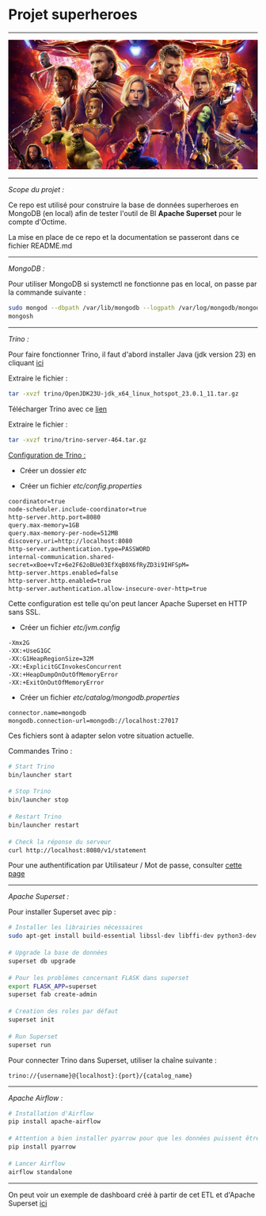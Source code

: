 # Projet superheroes

--- 

![Avengers](images/avengers.png)

---

*Scope du projet :*

Ce repo est utilisé pour construire la base de données superheroes en MongoDB (en local) afin de tester l'outil de BI **Apache Superset** pour le compte d'Octime.

La mise en place de ce repo et la documentation se passeront dans ce fichier README.md

--- 

*MongoDB :*

Pour utiliser MongoDB si systemctl ne fonctionne pas en local, on passe par la commande suivante : 

```bash
sudo mongod --dbpath /var/lib/mongodb --logpath /var/log/mongodb/mongod.log --fork
mongosh
```

---

*Trino :*

Pour faire fonctionner Trino, il faut d'abord installer Java (jdk version 23) en cliquant [ici](https://adoptium.net/fr/temurin/releases/?os=linux&arch=x64&package=jdk&version=23)

Extraire le fichier : 
```bash
tar -xvzf trino/OpenJDK23U-jdk_x64_linux_hotspot_23.0.1_11.tar.gz 
```

Télécharger Trino avec ce [lien](https://repo1.maven.org/maven2/io/trino/trino-server/464/trino-server-464.tar.gz)

Extraire le fichier : 
```bash
tar -xvzf trino/trino-server-464.tar.gz
```

<u>Configuration de Trino :</u> 

* Créer un dossier *etc*

* Créer un fichier *etc/config.properties*

```
coordinator=true
node-scheduler.include-coordinator=true
http-server.http.port=8080
query.max-memory=1GB
query.max-memory-per-node=512MB
discovery.uri=http://localhost:8080
http-server.authentication.type=PASSWORD
internal-communication.shared-secret=xBoe+vTz+6e2F62oBUe03EfXqB0X6fRyZD3i9IHFSpM=
http-server.https.enabled=false
http-server.http.enabled=true
http-server.authentication.allow-insecure-over-http=true
```

Cette configuration est telle qu'on peut lancer Apache Superset en HTTP sans SSL.

* Créer un fichier *etc/jvm.config*

```
-Xmx2G
-XX:+UseG1GC
-XX:G1HeapRegionSize=32M
-XX:+ExplicitGCInvokesConcurrent
-XX:+HeapDumpOnOutOfMemoryError
-XX:+ExitOnOutOfMemoryError
```

* Créer un fichier *etc/catalog/mongodb.properties*

```
connector.name=mongodb
mongodb.connection-url=mongodb://localhost:27017
```

Ces fichiers sont à adapter selon votre situation actuelle.

Commandes Trino : 

```bash
# Start Trino
bin/launcher start

# Stop Trino
bin/launcher stop

# Restart Trino
bin/launcher restart

# Check la réponse du serveur
curl http://localhost:8080/v1/statement
```

Pour une authentification par Utilisateur / Mot de passe, consulter [cette page](https://trino.io/docs/current/security/password-file.html)

---

*Apache Superset :*

Pour installer Superset avec pip : 

```bash
# Installer les librairies nécessaires
sudo apt-get install build-essential libssl-dev libffi-dev python3-dev python3-pip libsasl2-dev libldap2-dev default-libmysqlclient-dev

# Upgrade la base de données
superset db upgrade

# Pour les problèmes concernant FLASK dans superset
export FLASK_APP=superset
superset fab create-admin

# Creation des roles par défaut
superset init 

# Run Superset
superset run
```

Pour connecter Trino dans Superset, utiliser la chaîne suivante : 

```
trino://{username}@{localhost}:{port}/{catalog_name}
```

--- 

*Apache Airflow :*

```bash
# Installation d'Airflow
pip install apache-airflow

# Attention a bien installer pyarrow pour que les données puissent être stockées en mémoire en différentes tâches
pip install pyarrow

# Lancer Airflow
airflow standalone
```

--- 

On peut voir un exemple de dashboard créé à partir de cet ETL et d'Apache Superset [ici]()